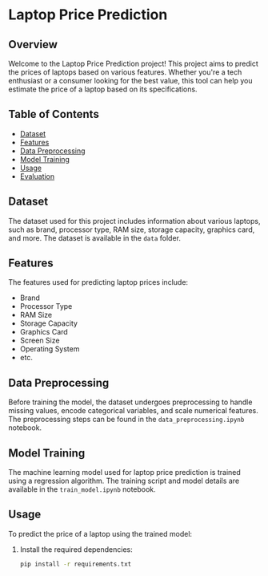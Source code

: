 # Laptop Price Prediction

## Overview

Welcome to the Laptop Price Prediction project! This project aims to predict the prices of laptops based on various features. Whether you're a tech enthusiast or a consumer looking for the best value, this tool can help you estimate the price of a laptop based on its specifications.

## Table of Contents

- [Dataset](#dataset)
- [Features](#features)
- [Data Preprocessing](#data-preprocessing)
- [Model Training](#model-training)
- [Usage](#usage)
- [Evaluation](#evaluation)

## Dataset

The dataset used for this project includes information about various laptops, such as brand, processor type, RAM size, storage capacity, graphics card, and more. The dataset is available in the `data` folder.

## Features

The features used for predicting laptop prices include:

- Brand
- Processor Type
- RAM Size
- Storage Capacity
- Graphics Card
- Screen Size
- Operating System
- etc.

## Data Preprocessing

Before training the model, the dataset undergoes preprocessing to handle missing values, encode categorical variables, and scale numerical features. The preprocessing steps can be found in the `data_preprocessing.ipynb` notebook.

## Model Training

The machine learning model used for laptop price prediction is trained using a regression algorithm. The training script and model details are available in the `train_model.ipynb` notebook.

## Usage

To predict the price of a laptop using the trained model:

1. Install the required dependencies:

   ```bash
   pip install -r requirements.txt
